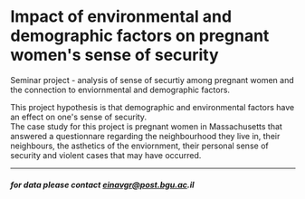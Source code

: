 # Impact of environmental and demographic factors on pregnant women's sense of security 
Seminar project - analysis of sense of securtiy among pregnant women and the connection to enviornmental and demographic factors.

This project hypothesis is that demographic and environmental factors have an effect on one's sense of security.  
The case study for this project is pregnant women in Massachusetts that answered a questionnare regarding the neighbourhood 
they live in, their neighbours, the asthetics of the enviornment, their personal sense of security and violent cases that may have occurred. 
***
###### ___for data please contact einavgr@post.bgu.ac.il___


